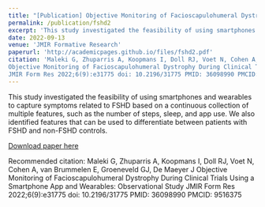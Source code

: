 ```yaml
---
title: "[Publication] Objective Monitoring of Facioscapulohumeral Dystrophy During Clinical Trials Using a Smartphone App and Wearables: Observational Study"
permalink: /publication/fshd2
excerpt: 'This study investigated the feasibility of using smartphones and wearables to capture symptoms related to FSHD based on a continuous collection of multiple features, such as the number of steps, sleep, and app use. We also identified features that can be used to differentiate between patients with FSHD and non-FSHD controls.'
date: 2022-09-13
venue: 'JMIR Formative Research'
paperurl: 'http://academicpages.github.io/files/fshd2.pdf'
citation: 'Maleki G, Zhuparris A, Koopmans I, Doll RJ, Voet N, Cohen A, van Brummelen E, Groeneveld GJ, De Maeyer J
Objective Monitoring of Facioscapulohumeral Dystrophy During Clinical Trials Using a Smartphone App and Wearables: Observational Study
JMIR Form Res 2022;6(9):e31775 doi: 10.2196/31775 PMID: 36098990 PMCID: 9516375'
---
```

This study investigated the feasibility of using smartphones and wearables to capture symptoms related to FSHD based on a continuous collection of multiple features, such as the number of steps, sleep, and app use. We also identified features that can be used to differentiate between patients with FSHD and non-FSHD controls.

[Download paper here](http://academicpages.github.io/files/fshd2.pdf)

Recommended citation: Maleki G, Zhuparris A, Koopmans I, Doll RJ, Voet N, Cohen A, van Brummelen E, Groeneveld GJ, De Maeyer J
Objective Monitoring of Facioscapulohumeral Dystrophy During Clinical Trials Using a Smartphone App and Wearables: Observational Study
JMIR Form Res 2022;6(9):e31775 doi: 10.2196/31775 PMID: 36098990 PMCID: 9516375
